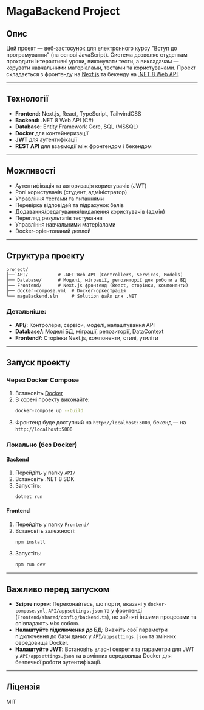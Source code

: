 # MagaBackend Project

## Опис

Цей проект — веб-застосунок для електронного курсу "Вступ до програмування" (на основі JavaScript). Система дозволяє студентам проходити інтерактивні уроки, виконувати тести, а викладачам — керувати навчальними матеріалами, тестами та користувачами. Проект складається з фронтенду на [Next.js](https://nextjs.org/) та бекенду на [.NET 8 Web API](https://dotnet.microsoft.com/).

---

## Технології

- **Frontend:** Next.js, React, TypeScript, TailwindCSS
- **Backend:** .NET 8 Web API (C#)
- **Database:** Entity Framework Core, SQL (MSSQL)
- **Docker** для контейнеризації
- **JWT** для аутентифікації
- **REST API** для взаємодії між фронтендом і бекендом

---

## Можливості

- Аутентифікація та авторизація користувачів (JWT)
- Ролі користувачів (студент, адміністратор)
- Управління тестами та питаннями
- Перевірка відповідей та підрахунок балів
- Додавання/редагування/видалення користувачів (адмін)
- Перегляд результатів тестування
- Управління навчальними матеріалами
- Docker-орієнтований деплой

---

## Структура проекту

```
project/
├── API/           # .NET Web API (Controllers, Services, Models)
├── Database/      # Моделі, міграції, репозиторії для роботи з БД
├── Frontend/      # Next.js фронтенд (React, сторінки, компоненти)
├── docker-compose.yml  # Docker-оркестрація
└── magaBackend.sln     # Solution файл для .NET
```

### Детальніше:
- **API/**: Контролери, сервіси, моделі, налаштування API
- **Database/**: Моделі БД, міграції, репозиторії, DataContext
- **Frontend/**: Сторінки Next.js, компоненти, стилі, утиліти

---

## Запуск проекту

### Через Docker Compose

1. Встановіть [Docker](https://www.docker.com/)
2. В корені проекту виконайте:
   ```bash
   docker-compose up --build
   ```
3. Фронтенд буде доступний на `http://localhost:3000`, бекенд — на `http://localhost:5000`

### Локально (без Docker)

#### Backend
1. Перейдіть у папку `API/`
2. Встановіть .NET 8 SDK
3. Запустіть:
   ```bash
   dotnet run
   ```

#### Frontend
1. Перейдіть у папку `Frontend/`
2. Встановіть залежності:
   ```bash
   npm install
   ```
3. Запустіть:
   ```bash
   npm run dev
   ```

---

## Важливо перед запуском

- **Звірте порти**: Переконайтесь, що порти, вказані у `docker-compose.yml`, `API/appsettings.json` та у фронтенді (`Frontend/shared/config/backend.ts`), не зайняті іншими процесами та співпадають між собою.
- **Налаштуйте підключення до БД**: Вкажіть свої параметри підключення до бази даних у `API/appsettings.json` та змінних середовища Docker.
- **Налаштуйте JWT**: Встановіть власні секрети та параметри для JWT у `API/appsettings.json` та в змінних середовища Docker для безпечної роботи аутентифікації.

---

## Ліцензія

MIT 